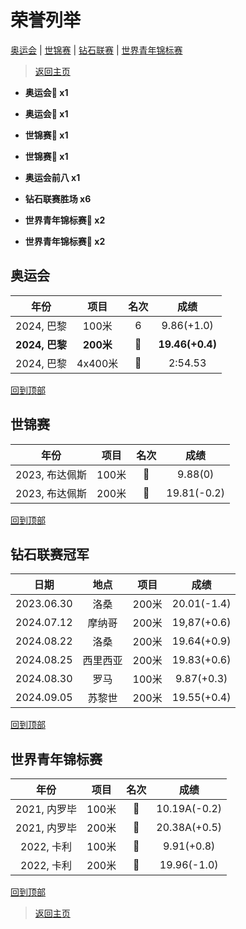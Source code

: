 # 荣誉列举

[奥运会](#奥运会) | [世锦赛](#世锦赛) | [钻石联赛](#钻石联赛冠军) | [世界青年锦标赛](#世界青年锦标赛)

> [返回主页](./Profile.md)

- **奥运会🥇 x1**

- **奥运会🥈 x1**

- **世锦赛🥈 x1**

- **世锦赛🥉 x1**

- **奥运会前八 x1**

- **钻石联赛胜场 x6**

- **世界青年锦标赛🥇 x2**

- **世界青年锦标赛🥈 x2**



## 奥运会

|      年份      |   项目    |         名次          |      成绩       |
| :------------: | :-------: | :-------------------: | :-------------: |
|   2024, 巴黎   |   100米   |           6           |   9.86(+1.0)    |
| **2024, 巴黎** | **200米** | **🥇** | **19.46(+0.4)** |
|   2024, 巴黎   |  4x400米  |   🥈   |     2:54.53     |

[回到顶部](#荣誉列举)

## 世锦赛

|      年份      | 项目  |       名次        |    成绩     |
| :------------: | :---: | :---------------: | :---------: |
| 2023, 布达佩斯 | 100米 | 🥈 |   9.88(0)   |
| 2023, 布达佩斯 | 200米 | 🥉 | 19.81(-0.2) |

[回到顶部](#荣誉列举)

## 钻石联赛冠军

|    日期    |   地点   | 项目  |    成绩     |
| :--------: | :------: | :---: | :---------: |
| 2023.06.30 |   洛桑   | 200米 | 20.01(-1.4) |
| 2024.07.12 |  摩纳哥  | 200米 | 19,87(+0.6) |
| 2024.08.22 |   洛桑   | 200米 | 19.64(+0.9) |
| 2024.08.25 | 西里西亚 | 200米 | 19.83(+0.6) |
| 2024.08.30 |   罗马   | 100米 | 9.87(+0.3)  |
| 2024.09.05 |  苏黎世  | 200米 | 19.55(+0.4) |

[回到顶部](#荣誉列举)

## 世界青年锦标赛

|     年份     | 项目  |       名次        |     成绩     |
| :----------: | :---: | :---------------: | :----------: |
| 2021, 内罗毕 | 100米 | 🥇 | 10.19A(-0.2) |
| 2021, 内罗毕 | 200米 | 🥈 | 20.38A(+0.5) |
|  2022, 卡利  | 100米 | 🥇 |  9.91(+0.8)  |
|  2022, 卡利  | 200米 | 🥈 | 19.96(-1.0)  |

[回到顶部](#荣誉列举)

> [返回主页](./Profile.md)